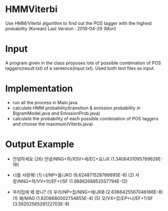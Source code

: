 # HMMViterbi
Use HMM/Viterbi algorithm to find out the POS tagger with the highest probability (Korean)
Last Version : 2019-04-29 (Mon)

# Input
A program given in the class proposes lots of possible combination of POS taggers(result.txt) of a sentence(input.txt).
Used both text files as input.

# Implementation
- run all the process in Main.java
- calculate HMM probability(transition & emission probability in BigramModel.java and EmissionProb.java)
- calculate the probability of each possible combination of POS taggers and choose the maximum(Viterbi.java)

# Output Example
* 안녕하세요 
(26) 안녕/NNG+하/XSV+세/EC+요/JX (1.3408431095769626E-16)

* 너를 사랑해!
(1) 너/NP+를/JKO (6.624871528766695E-6)
(2) 사랑/NNG+하/VV+어/EF+!/SF (1.9886268852557794E-12)

* 우리집에 왜 왔니?
(1) 우리/NP+집/NNG+에/JKB (2.6366425567046166E-8)
(1) 왜/MAG (1.8208680002754855E-4)
(5) 오/VX+았/EP+니/EF+?/SF (3.5820256528122703E-9)

